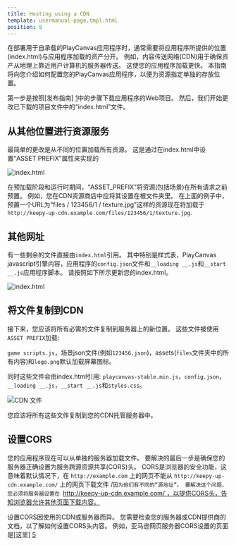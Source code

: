 ```yaml
---
title: Hosting using a CDN
template: usermanual-page.tmpl.html
position: 8
---
```


在部署用于自承载的PlayCanvas应用程序时，通常需要将应用程序所提供的位置(index.html)与应用程序加载的资产分开。 例如，内容传送网络(CDN)用于确保资产从地理上靠近用户计算机的服务器传送。 这使您的应用程序加载更快。 本指南将向您介绍如何配置您的PlayCanvas应用程序，以便为资源指定单独的存放位置。

第一步是按照[发布指南] [1]中的步骤下载应用程序的Web项目。 然后，我们开始更改已下载的项目文件中的“index.html”文件。

## 从其他位置进行资源服务

最简单的更改是从不同的位置加载所有资源。 这是通过在index.html中设置“ASSET PREFIX”属性来实现的

![index.html][2]

在预加载阶段和运行时期间，“ASSET_PREFIX”将资源(包括场景)在所有请求之前预置。 例如，您在CDN资源商店中应将其设置在根文件夹里。 在上面的例子中，预置一个URL为“files / 123456/1 / texture.jpg”这样的资源现在将加载于`http://keepy-up-cdn.example.com/files/123456/1/texture.jpg`.

## 其他网址

有一些剩余的文件直接由`index.html`引用。 其中特别是样式表，PlayCanvas javascript引擎内容，应用程序的`config.json`文件和`__loading __.js`和`__start __.js`应用程序脚本。 请按照如下所示更新您的index.html。

![index.html][3]

## 将文件复制到CDN

接下来，您应该将所有必需的文件复制到服务器上的新位置。 这些文件被使用`ASSET PREFIX`加载:

`game scripts.js`，场景json文件(例如`123456.json`)，assets(`files`文件夹中的所有内容)和`logo.png`默认加载屏幕图标。

同时这些文件会由index.html引用: `playcanvas-stable.min.js`，`config.json`，`__loading __.js`，`__start __.js`和`styles.css`。

![CDN 文件][4]

您应该将所有这些文件复制到您的CDN托管服务器中。

## 设置CORS

您的应用程序现在可以从单独的服务器加载文件。 要解决的最后一步是确保您的服务器正确设置为服务跨源资源共享(CORS)头。 CORS是浏览器的安全功能，这意味着默认情况下，在 `http://example.com` 上的网页不能从 `http://keepy-up-cdn.example.com/` 上的网页下载文件 /`因为他们有不同的“源地址”。 要解决这个问题，您必须将服务器设置在 `http://keepy-up-cdn.example.com/`，以提供CORS头，告知浏览器允许其他页面下载内容。

设置CORS因使用的CDN或服务器而异。 您需要检查您的服务器或CDN提供商的文档，以了解如何设置CORS头内容。 例如，亚马逊网页服务器CORS设置的页面是[这里] [5]

[1]: /user-manual/publishing/web/self-hosting
[2]: /images/user-manual/publishing/web/cdn-index.jpg
[3]: /images/user-manual/publishing/web/cdn-more.jpg
[4]: /images/user-manual/publishing/web/cdn-files.jpg
[5]: http://docs.aws.amazon.com/AmazonS3/latest/dev/cors.html

